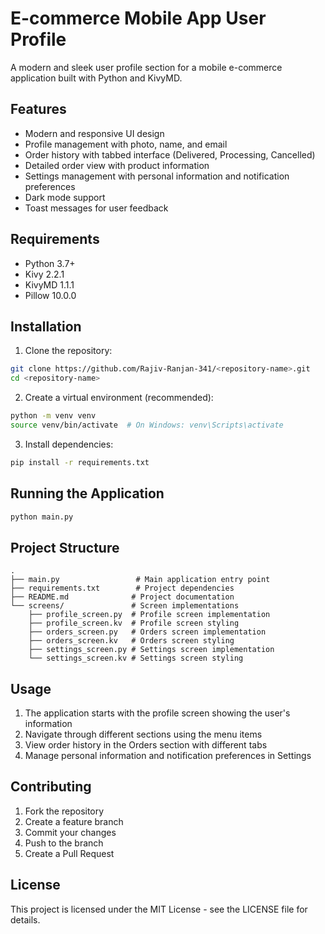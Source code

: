 # E-commerce Mobile App User Profile

A modern and sleek user profile section for a mobile e-commerce application built with Python and KivyMD.

## Features

- Modern and responsive UI design
- Profile management with photo, name, and email
- Order history with tabbed interface (Delivered, Processing, Cancelled)
- Detailed order view with product information
- Settings management with personal information and notification preferences
- Dark mode support
- Toast messages for user feedback

## Requirements

- Python 3.7+
- Kivy 2.2.1
- KivyMD 1.1.1
- Pillow 10.0.0

## Installation

1. Clone the repository:
```bash
git clone https://github.com/Rajiv-Ranjan-341/<repository-name>.git
cd <repository-name>
```

2. Create a virtual environment (recommended):
```bash
python -m venv venv
source venv/bin/activate  # On Windows: venv\Scripts\activate
```

3. Install dependencies:
```bash
pip install -r requirements.txt
```

## Running the Application

```bash
python main.py
```

## Project Structure

```
.
├── main.py                 # Main application entry point
├── requirements.txt        # Project dependencies
├── README.md              # Project documentation
└── screens/               # Screen implementations
    ├── profile_screen.py  # Profile screen implementation
    ├── profile_screen.kv  # Profile screen styling
    ├── orders_screen.py   # Orders screen implementation
    ├── orders_screen.kv   # Orders screen styling
    ├── settings_screen.py # Settings screen implementation
    └── settings_screen.kv # Settings screen styling
```

## Usage

1. The application starts with the profile screen showing the user's information
2. Navigate through different sections using the menu items
3. View order history in the Orders section with different tabs
4. Manage personal information and notification preferences in Settings

## Contributing

1. Fork the repository
2. Create a feature branch
3. Commit your changes
4. Push to the branch
5. Create a Pull Request

## License

This project is licensed under the MIT License - see the LICENSE file for details. 
